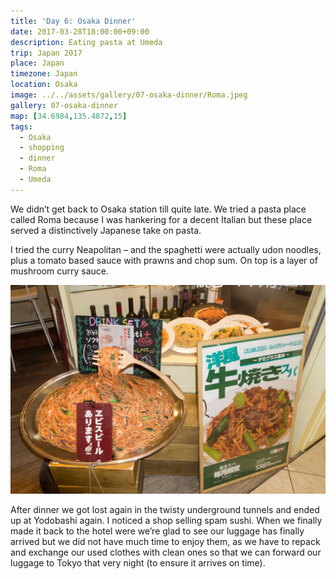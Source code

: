 ```yaml
---
title: 'Day 6: Osaka Dinner'
date: 2017-03-28T18:00:00+09:00
description: Eating pasta at Umeda
trip: Japan 2017
place: Japan
timezone: Japan
location: Osaka
image: ../../assets/gallery/07-osaka-dinner/Roma.jpeg
gallery: 07-osaka-dinner
map: [34.6984,135.4872,15]
tags:
  - Osaka
  - shopping
  - dinner
  - Roma
  - Umeda
---
```

We didn’t get back to Osaka station till quite late. We tried a pasta place called Roma because I was hankering for a decent Italian but these place served a distinctively Japanese take on pasta.

I tried the curry Neapolitan – and the spaghetti were actually udon noodles, plus a tomato based sauce with prawns and chop sum. On top is a layer of mushroom curry sauce.

![Giant pasta](../../assets/gallery/07-osaka-dinner/Giant_pasta.jpeg)

After dinner we got lost again in the twisty underground tunnels and ended up at Yodobashi again. I noticed a shop selling spam sushi. When we finally made it back to the hotel were we’re glad to see our luggage has finally arrived but we did not have much time to enjoy them, as we have to repack and exchange our used clothes with clean ones so that we can forward our luggage to Tokyo that very night (to ensure it arrives on time).
